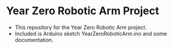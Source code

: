 # Year Zero Robotic Arm Project

* This repository for the Year Zero Robotic Arm project. 
* Included is Arduino sketch YearZeroRoboticArm.ino and some documentation.
